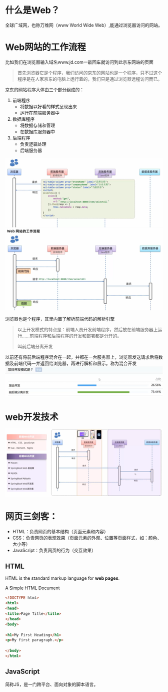 # 什么是Web？
全球广域网，也称万维网（www World Wide Web）,能通过浏览器访问的网站。

# Web网站的工作流程

比如我们在浏览器输入域名www.jd.com一敲回车就访问到此京东网站的页面

>首先浏览器它是个程序，我们访问的京东的网站也是一个程序，只不过这个程序是在人家京东的电脑上运行着的，我们只是通过浏览器远程访问而已。

京东的网站程序大体由三个部分组成的：
1. 前端程序
    - 将数据以好看的样式呈现出来
    - 运行在前端服务器中
2. 数据库程序
    - 将数据存储和管理
    - 在数据库服务器中
3. 后端程序
    - 负责逻辑处理
    - 后端服务器

![Alt text](images/image-16.png)
![Alt text](images/image-15.png)

浏览器也是个程序，其里内置了解析前端代码的解析引擎

>以上开发模式的特点是：前端人员开发前端程序，然后放在前端服务器上运行......前端程序和后端程序的开发和部署都是分开的。
>
>叫前后端分离开发

以前还有将前后端程序混合在一起，并都在一台服务器上，浏览器发送请求后将数据及前端代码一并返回给浏览器，再进行解析和展示。称为混合开发
![Alt text](images/image-17.png)

# web开发技术

![Alt text](images/image-4.png)

# 网页三剑客：
- HTML：负责网页的基本结构（页面元素和内容）
- CSS：负责网页的表现效果（页面元素的外观、位置等页面样式，如：颜色、大小等）
- JavaScript：负责网页的行为（交互效果）

## HTML

HTML is the standard markup language for **web pages**. 

A Simple HTML Document

```html
<!DOCTYPE html>                    
<html>
<head>
<title>Page Title</title>
</head>
<body>

<h1>My First Heading</h1>
<p>My first paragraph.</p>

</body>
</html>
```



## JavaScript

简称JS，是一门跨平台、面向对象的脚本语言。